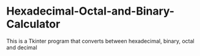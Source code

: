 # Hexadecimal-Octal-and-Binary-Calculator
This is a Tkinter program that converts between 
hexadecimal, binary, octal and decimal 
